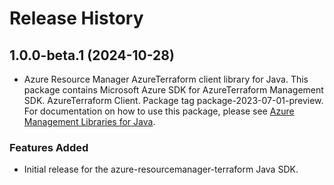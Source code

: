 # Release History

## 1.0.0-beta.1 (2024-10-28)

- Azure Resource Manager AzureTerraform client library for Java. This package contains Microsoft Azure SDK for AzureTerraform Management SDK. AzureTerraform Client. Package tag package-2023-07-01-preview. For documentation on how to use this package, please see [Azure Management Libraries for Java](https://aka.ms/azsdk/java/mgmt).
### Features Added

- Initial release for the azure-resourcemanager-terraform Java SDK.
